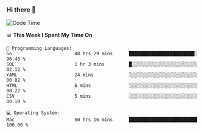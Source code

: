 ### Hi there 👋

<!--
**CrazyCollin/crazycollin** is a ✨ _special_ ✨ repository because its `README.md` (this file) appears on your GitHub profile.

Here are some ideas to get you started:

- 🔭 I’m currently working on ...
- 🌱 I’m currently learning ...
- 👯 I’m looking to collaborate on ...
- 🤔 I’m looking for help with ...
- 💬 Ask me about ...
- 📫 How to reach me: ...
- 😄 Pronouns: ...
- ⚡ Fun fact: ...
-->

<!--START_SECTION:waka-->
![Code Time](http://img.shields.io/badge/Code%20Time-3%2C045%20hrs%2018%20mins-blue)

📊 **This Week I Spent My Time On** 

```text
💬 Programming Languages: 
Go                       48 hrs 29 mins      ████████████████████████░   96.46 % 
SQL                      1 hr 3 mins         █░░░░░░░░░░░░░░░░░░░░░░░░   02.12 % 
YAML                     24 mins             ░░░░░░░░░░░░░░░░░░░░░░░░░   00.82 % 
HTML                     6 mins              ░░░░░░░░░░░░░░░░░░░░░░░░░   00.22 % 
CSV                      5 mins              ░░░░░░░░░░░░░░░░░░░░░░░░░   00.19 % 

💻 Operating System: 
Mac                      50 hrs 16 mins      █████████████████████████   100.00 % 
```


<!--END_SECTION:waka-->
